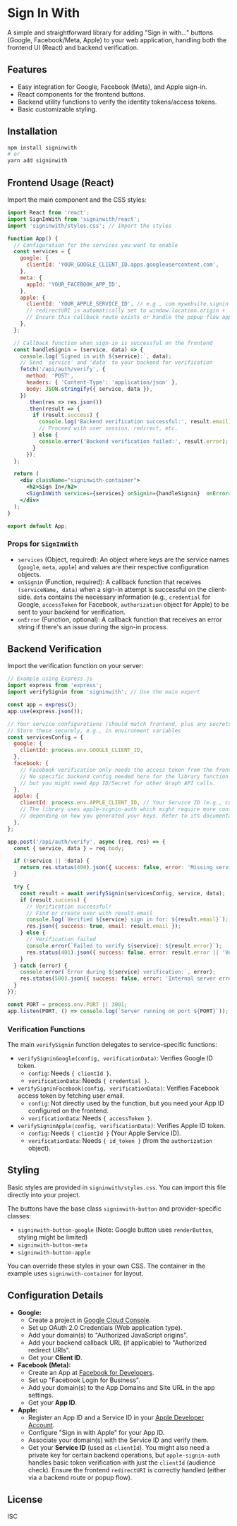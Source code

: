 # Sign In With

A simple and straightforward library for adding "Sign in with..." buttons (Google, Facebook/Meta, Apple) to your web application, handling both the frontend UI (React) and backend verification.

## Features

*   Easy integration for Google, Facebook (Meta), and Apple sign-in.
*   React components for the frontend buttons.
*   Backend utility functions to verify the identity tokens/access tokens.
*   Basic customizable styling.

## Installation

```bash
npm install signinwith
# or
yarn add signinwith
```

## Frontend Usage (React)

Import the main component and the CSS styles:

```jsx
import React from 'react';
import SignInWith from 'signinwith/react';
import 'signinwith/styles.css'; // Import the styles

function App() {
  // Configuration for the services you want to enable
  const services = {
    google: {
      clientId: 'YOUR_GOOGLE_CLIENT_ID.apps.googleusercontent.com',
    },
    meta: {
      appId: 'YOUR_FACEBOOK_APP_ID',
    },
    apple: {
      clientId: 'YOUR_APPLE_SERVICE_ID', // e.g., com.mywebsite.signin
      // redirectURI is automatically set to window.location.origin + '/auth/apple/callback'
      // Ensure this callback route exists or handle the popup flow appropriately.
    },
  };

  // Callback function when sign-in is successful on the frontend
  const handleSignin = (service, data) => {
    console.log(`Signed in with ${service}:`, data);
    // Send 'service' and 'data' to your backend for verification
    fetch('/api/auth/verify', {
      method: 'POST',
      headers: { 'Content-Type': 'application/json' },
      body: JSON.stringify({ service, data }),
    })
      .then(res => res.json())
      .then(result => {
        if (result.success) {
          console.log('Backend verification successful:', result.email);
          // Proceed with user session, redirect, etc.
        } else {
          console.error('Backend verification failed:', result.error);
        }
      });
  };

  return (
    <div className="signinwith-container">
      <h2>Sign In</h2>
      <SignInWith services={services} onSignin={handleSignin}  onError={error=>console.error(error)} />
    </div>
  );
}

export default App;
```

### Props for `SignInWith`

*   `services` (Object, required): An object where keys are the service names (`google`, `meta`, `apple`) and values are their respective configuration objects.
*   `onSignin` (Function, required): A callback function that receives `(serviceName, data)` when a sign-in attempt is successful on the client-side. `data` contains the necessary information (e.g., `credential` for Google, `accessToken` for Facebook, `authorization` object for Apple) to be sent to your backend for verification.
*   `onError` (Function, optional): A callback function that receives an error string if there's an issue during the sign-in process.

## Backend Verification

Import the verification function on your server:

```javascript
// Example using Express.js
import express from 'express';
import verifySignin from 'signinwith'; // Use the main export

const app = express();
app.use(express.json());

// Your service configurations (should match frontend, plus any secrets)
// Store these securely, e.g., in environment variables
const servicesConfig = {
  google: {
    clientId: process.env.GOOGLE_CLIENT_ID,
  },
  facebook: {
    // Facebook verification only needs the access token from the frontend
    // No specific backend config needed here for the library function itself
    // but you might need App ID/Secret for other Graph API calls.
  },
  apple: {
    clientId: process.env.APPLE_CLIENT_ID, // Your Service ID (e.g., com.mywebsite.signin)
    // The library uses apple-signin-auth which might require more config
    // depending on how you generated your keys. Refer to its documentation.
  },
};

app.post('/api/auth/verify', async (req, res) => {
  const { service, data } = req.body;

  if (!service || !data) {
    return res.status(400).json({ success: false, error: 'Missing service or data' });
  }

  try {
    const result = await verifySignin(servicesConfig, service, data);
    if (result.success) {
      // Verification successful!
      // Find or create user with result.email
      console.log(`Verified ${service} sign in for: ${result.email}`);
      res.json({ success: true, email: result.email });
    } else {
      // Verification failed
      console.error(`Failed to verify ${service}: ${result.error}`);
      res.status(401).json({ success: false, error: result.error || 'Verification failed' });
    }
  } catch (error) {
    console.error(`Error during ${service} verification:`, error);
    res.status(500).json({ success: false, error: 'Internal server error' });
  }
});

const PORT = process.env.PORT || 3001;
app.listen(PORT, () => console.log(`Server running on port ${PORT}`));

```

### Verification Functions

The main `verifySignin` function delegates to service-specific functions:

*   `verifySigninGoogle(config, verificationData)`: Verifies Google ID token.
    *   `config`: Needs `{ clientId }`.
    *   `verificationData`: Needs `{ credential }`.
*   `verifySigninFacebook(config, verificationData)`: Verifies Facebook access token by fetching user email.
    *   `config`: Not directly used by the function, but you need your App ID configured on the frontend.
    *   `verificationData`: Needs `{ accessToken }`.
*   `verifySigninApple(config, verificationData)`: Verifies Apple ID token.
    *   `config`: Needs `{ clientId }` (Your Apple Service ID).
    *   `verificationData`: Needs `{ id_token }` (from the `authorization` object).

## Styling

Basic styles are provided in `signinwith/styles.css`. You can import this file directly into your project.

The buttons have the base class `signinwith-button` and provider-specific classes:
*   `signinwith-button-google` (Note: Google button uses `renderButton`, styling might be limited)
*   `signinwith-button-meta`
*   `signinwith-button-apple`

You can override these styles in your own CSS. The container in the example uses `signinwith-container` for layout.

## Configuration Details

*   **Google:**
    *   Create a project in [Google Cloud Console](https://console.cloud.google.com/).
    *   Set up OAuth 2.0 Credentials (Web application type).
    *   Add your domain(s) to "Authorized JavaScript origins".
    *   Add your backend callback URL (if applicable) to "Authorized redirect URIs".
    *   Get your **Client ID**.
*   **Facebook (Meta):**
    *   Create an App at [Facebook for Developers](https://developers.facebook.com/).
    *   Set up "Facebook Login for Business".
    *   Add your domain(s) to the App Domains and Site URL in the app settings.
    *   Get your **App ID**.
*   **Apple:**
    *   Register an App ID and a Service ID in your [Apple Developer Account](https://developer.apple.com/).
    *   Configure "Sign in with Apple" for your App ID.
    *   Associate your domain(s) with the Service ID and verify them.
    *   Get your **Service ID** (used as `clientId`). You might also need a private key for certain backend operations, but `apple-signin-auth` handles basic token verification with just the `clientId` (audience check). Ensure the frontend `redirectURI` is correctly handled (either via a backend route or popup flow).

## License

ISC

